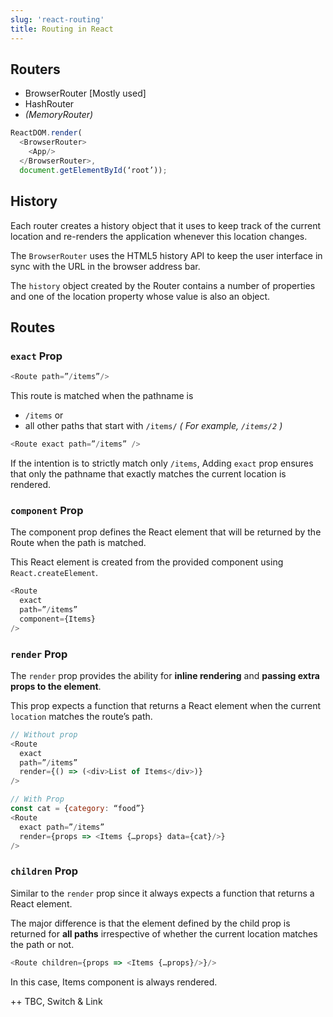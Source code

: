 ```yaml
---
slug: 'react-routing' 
title: Routing in React
---
```


## Routers

- BrowserRouter [Mostly used]
- HashRouter
- _(MemoryRouter)_

```js
ReactDOM.render(
  <BrowserRouter>
    <App/>
  </BrowserRouter>,
  document.getElementById(‘root’));
```

## History

Each router creates a history object that it uses to keep track of the current location and re-renders the application whenever this location changes.

The `BrowserRouter` uses the HTML5 history API to keep the user interface in sync with the URL in the browser address bar.

The `history` object created by the Router contains a number of properties and one of the location property whose value is also an object.

## Routes

### `exact` Prop

```js
<Route path=”/items”/>
```

This route is matched when the pathname is

- `/items` or
- all other paths that start with `/items/` _( For example, `/items/2` )_

```js
<Route exact path=”/items” />
```

If the intention is to strictly match only `/items`, Adding `exact` prop ensures that only the pathname that exactly matches the current location is rendered.

### `component` Prop

The component prop defines the React element that will be returned by the Route when the path is matched.

This React element is created from the provided component using `React.createElement`.

```js
<Route
  exact
  path=”/items”
  component={Items}
/>
```

### `render` Prop

The `render` prop provides the ability for **inline rendering** and **passing extra props to the element**.

This prop expects a function that returns a React element when the current `location` matches the route’s path.

```js
// Without prop
<Route
  exact
  path=”/items”
  render={() => (<div>List of Items</div>)}
/>

// With Prop
const cat = {category: “food”}
<Route
  exact path=”/items”
  render={props => <Items {…props} data={cat}/>}
/>
```

### `children` Prop

Similar to the `render` prop since it always expects a function that returns a React element.

The major difference is that the element defined by the child prop is returned for **all paths** irrespective of whether the current location matches the path or not.

```js
<Route children={props => <Items {…props}/>}/>
```

In this case, Items component is always rendered.

++ TBC, Switch & Link
